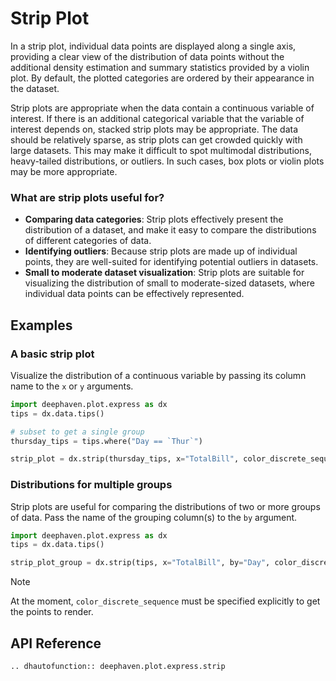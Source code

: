 # Strip Plot

In a strip plot, individual data points are displayed along a single axis, providing a clear view of the distribution of data points without the additional density estimation and summary statistics provided by a violin plot. By default, the plotted categories are ordered by their appearance in the dataset.

Strip plots are appropriate when the data contain a continuous variable of interest. If there is an additional categorical variable that the variable of interest depends on, stacked strip plots may be appropriate. The data should be relatively sparse, as strip plots can get crowded quickly with large datasets. This may make it difficult to spot multimodal distributions, heavy-tailed distributions, or outliers. In such cases, box plots or violin plots may be more appropriate.

### What are strip plots useful for?

- **Comparing data categories**: Strip plots effectively present the distribution of a dataset, and make it easy to compare the distributions of different categories of data.
- **Identifying outliers**: Because strip plots are made up of individual points, they are well-suited for identifying potential outliers in datasets.
- **Small to moderate dataset visualization**: Strip plots are suitable for visualizing the distribution of small to moderate-sized datasets, where individual data points can be effectively represented.

## Examples

### A basic strip plot

Visualize the distribution of a continuous variable by passing its column name to the `x` or `y` arguments.

```python order=strip_plot,thursday_tips,tips
import deephaven.plot.express as dx
tips = dx.data.tips()

# subset to get a single group
thursday_tips = tips.where("Day == `Thur`")

strip_plot = dx.strip(thursday_tips, x="TotalBill", color_discrete_sequence=["lightgreen"])
```

### Distributions for multiple groups

Strip plots are useful for comparing the distributions of two or more groups of data. Pass the name of the grouping column(s) to the `by` argument.

```python order=strip_plot_group,tips
import deephaven.plot.express as dx
tips = dx.data.tips()

strip_plot_group = dx.strip(tips, x="TotalBill", by="Day", color_discrete_sequence=["lightgreen", "lightblue", "goldenrod", "lightcoral"])
```

> [!NOTE]
> At the moment, `color_discrete_sequence` must be specified explicitly to get the points to render.

## API Reference
```{eval-rst}
.. dhautofunction:: deephaven.plot.express.strip
```
